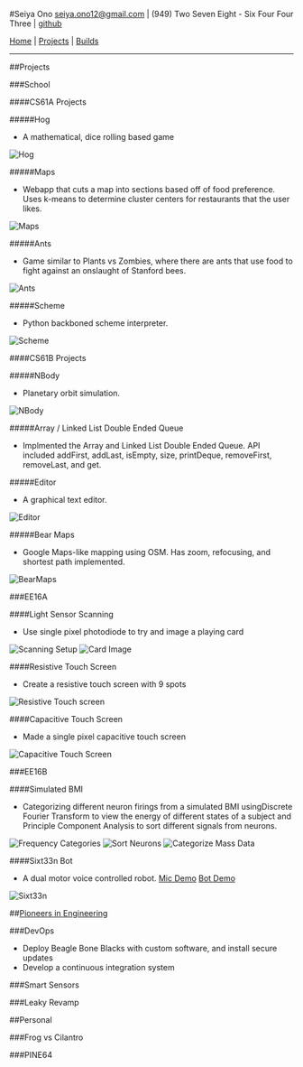 #Seiya Ono
<seiya.ono12@gmail.com> | (949) Two Seven Eight - Six Four Four Three | [github](https://github.com/onibrow)

[Home](/) | [Projects](/projects.html) | [Builds](/builds.html)

-----

##Projects

###School

####CS61A Projects 

#####Hog

* A mathematical, dice rolling based game

![Hog](img/hog.png)

#####Maps

* Webapp that cuts a map into sections based off of food preference. Uses k-means to determine cluster centers for restaurants that the user likes. 

![Maps](img/maps.png)

#####Ants

* Game similar to Plants vs Zombies, where there are ants that use food to fight against an onslaught of Stanford bees.

![Ants](img/ants.png)

#####Scheme

* Python backboned scheme interpreter.

![Scheme](img/scheme.png)

####CS61B Projects 

#####NBody

* Planetary orbit simulation.

![NBody](img/nbody.png)

#####Array / Linked List Double Ended Queue

* Implmented the Array and Linked List Double Ended Queue. API included addFirst, addLast, isEmpty, size, printDeque, removeFirst, removeLast, and get.

#####Editor

* A graphical text editor.

![Editor](img/editor.png)

#####Bear Maps

* Google Maps-like mapping using OSM. Has zoom, refocusing, and shortest path implemented.

![BearMaps](img/bearmaps.jpg)

###EE16A

####Light Sensor Scanning

* Use single pixel photodiode to try and image a playing card

![Scanning Setup](img/scan.png)
![Card Image](img/card.png)

####Resistive Touch Screen

* Create a resistive touch screen with 9 spots

![Resistive Touch screen](img/res_touch.jpg)

####Capacitive Touch Screen

* Made a single pixel capacitive touch screen

![Capacitive Touch Screen](img/cap_touch.png)

###EE16B

####Simulated BMI

* Categorizing different neuron firings from a simulated BMI usingDiscrete Fourier Transform to view the energy of different states of a subject and Principle Component Analysis to sort different signals from neurons.

![Frequency Categories](img/freq.png)
![Sort Neurons](img/sort.png)
![Categorize Mass Data](img/pca.png)

####Sixt33n Bot

* A dual motor voice controlled robot. [Mic Demo](https://youtu.be/v12evuxo0WE) [Bot Demo](https://youtu.be/tMfif46MHRk)

![Sixt33n](img/car.jpg)

##[Pioneers in Engineering](https://pioneers.berkeley.edu/)

###DevOps

* Deploy Beagle Bone Blacks with custom software, and install secure updates 
* Develop a continuous integration system

###Smart Sensors

###Leaky Revamp

##Personal

###Frog vs Cilantro

###PINE64

